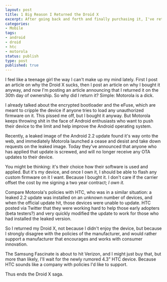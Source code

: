 ```yaml
---
layout: post
title: 1 Big Reason I Returned the Droid X
excerpt: After going back and forth and finally purchasing it, I've returned the Droid X.
categories:
- Mobile
tags:
- android
- droid
- htc
- motorola
status: publish
type: post
published: true
---
```

I feel like a teenage girl the way I can't make up my mind lately. First I post an article on why the Droid X sucks,
then I post an article on why I bought it anyway, and now I'm posting an article announcing that I returned it on the
30th day of ownership. So why did I return it? Simple: Motorola is a dick.

I already talked about the encrypted bootloader and the eFuse, which are meant to cripple the device if anyone tries
to load any unauthorized firmware on it. This pissed me off, but I bought it anyway. But Motorola keeps throwing shit
in the face of Android enthusiasts who want to push their device to the limit and help improve the Android operating
system.

Recently, a leaked image of the Android 2.2 update found it's way onto the web, and immediately Motorola launched a
cease and desist and take down requests on the leaked image. Today they've announced that anyone who has applied
that update is screwed, and will no longer receive any OTA updates to their device.

You might be thinking: it's their choice how their software is used and applied. But it's my device, and once I own
it, I should be able to flash any custom firmware on it I want. Because I bought it. I don't care if the carrier
offset the cost by me signing a two year contract; *I own it.*

Compare Motorola's policies with HTC, who was in a similar situation: a leaked 2.2 update was installed on an unknown
number of devices, and when the official update hit, those devices were unable to update. HTC posted via Twitter that
they were working hard to help those early adopters (beta testers?) and very quickly modified the update to work for
those who had installed the leaked version.

So I returned my Droid X, not because I didn't enjoy the device, but because I strongly disagree with the policies
of the manufacturer, and would rather support a manufacturer that encourages and works with consumer innovation.

The Samsung Fascinate is about to hit Verizon, and I might just buy that, but more than likely, I'll wait for the
newly rumored 4.3" HTC device. Because HTC sounds like a company with policies I'd like to support.

Thus ends the Droid X saga. 
